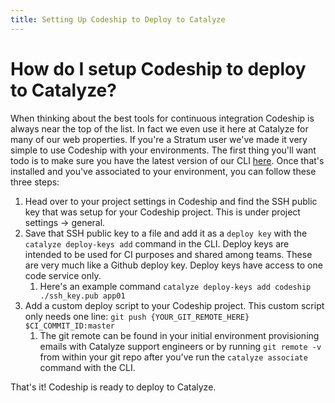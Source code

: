 ```yaml
---
title: Setting Up Codeship to Deploy to Catalyze
---
```


# How do I setup Codeship to deploy to Catalyze?

When thinking about the best tools for continuous integration Codeship is always near the top of the list. In fact we even use it here at Catalyze for many of our web properties. If you're a Stratum user we've made it very simple to use Codeship with your environments. The first thing you'll want todo is to make sure you have the latest version of our CLI [here](https://github.com/catalyzeio/cli). Once that's installed and you've associated to your environment, you can follow these three steps:

1. Head over to your project settings in Codeship and find the SSH public key that was setup for your Codeship project. This is under project settings -> general.
2. Save that SSH public key to a file and add it as a `deploy key` with the `catalyze deploy-keys add` command in the CLI. Deploy keys are intended to be used for CI purposes and shared among teams. These are very much like a Github deploy key. Deploy keys have access to one code service only.
    1. Here's an example command `catalyze deploy-keys add codeship ./ssh_key.pub app01`
3. Add a custom deploy script to your Codeship project. This custom script only needs one line: `git push {YOUR_GIT_REMOTE_HERE} $CI_COMMIT_ID:master`
    1. The git remote can be found in your initial environment provisioning emails with Catalyze support engineers or by running `git remote -v` from within your git repo after you've run the `catalyze associate` command with the CLI.

That's it! Codeship is ready to deploy to Catalyze.
